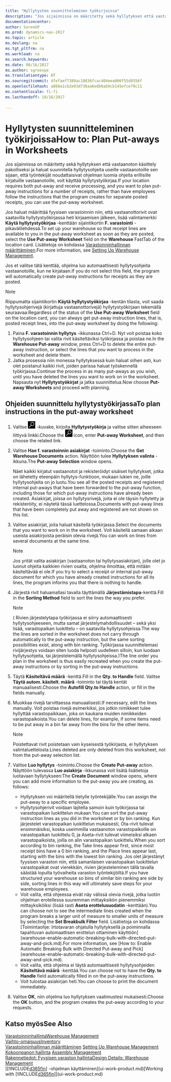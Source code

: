 ```yaml
---
title: "Hyllytysten suunnitteleminen työkirjoissa"
description: "Jos sijainnissa on määritetty sekä hyllytyksen että vastaanoton käsittely pakolliseksi ja haluat suunnitella hyllytysohjeita useille vastaanotoille – sen asemesta, että työntekijät noudattaisivat ohjelman luomia ohjeita erillisille kirjatuille vastaanotoille – voit käyttää hyllytystyökirjaa."
documentationcenter: 
author: SorenGP
ms.prod: dynamics-nav-2017
ms.topic: article
ms.devlang: na
ms.tgt_pltfrm: na
ms.workload: na
ms.search.keywords: 
ms.date: 08/16/2017
ms.author: sgroespe
ms.translationtype: HT
ms.sourcegitcommit: 4fefaef7380ac10836fcac404eea006f55d8556f
ms.openlocfilehash: a868a1cb2e03d736aa6edb6ab9cb145efce79c11
ms.contentlocale: fi-fi
ms.lasthandoff: 10/16/2017

---
```

# <a name="how-to-plan-put-aways-in-worksheets"></a><span data-ttu-id="ced99-103">Hyllytysten suunnitteleminen työkirjoissa</span><span class="sxs-lookup"><span data-stu-id="ced99-103">How to: Plan Put-aways in Worksheets</span></span>
<span data-ttu-id="ced99-104">Jos sijainnissa on määritetty sekä hyllytyksen että vastaanoton käsittely pakolliseksi ja haluat suunnitella hyllytysohjeita useille vastaanotoille sen sijaan, että työntekijät noudattaisivat ohjelman luomia ohjeita erillisille kirjatuille vastaanotoille, voit käyttää hyllytystyökirjaa.</span><span class="sxs-lookup"><span data-stu-id="ced99-104">If your location requires both put-away and receive processing, and you want to plan put-away instructions for a number of receipts, rather than have employees follow the instructions that the program creates for separate posted receipts, you can use the put-away worksheet.</span></span>  

<span data-ttu-id="ced99-105">Jos haluat määrittää fyysisen varastoinnin niin, että vastaanottorivit ovat saatavilla hyllytystyökirjassa heti kirjaamisen jälkeen, lisää valintamerkki  **Käytä hyllytystyökirjaa** -kenttään sijaintikortin **F. varastointi** -pikavälilehdessä.</span><span class="sxs-lookup"><span data-stu-id="ced99-105">To set up your warehouse so that receipt lines are available to you in the put-away worksheet as soon as they are posted, select the **Use Put-away Worksheet** field on the **Warehouse** FastTab of the location card.</span></span> <span data-ttu-id="ced99-106">Lisätietoja on kohdassa [Varastoinninhallinnan määrittäminen](warehouse-setup-warehouse.md).</span><span class="sxs-lookup"><span data-stu-id="ced99-106">For more information, see [Setting Up Warehouse Management](warehouse-setup-warehouse.md).</span></span>  

<span data-ttu-id="ced99-107">Jos et valitse tätä kenttää, ohjelma luo automaattisesti hyllytysohjeita vastaanotoille, kun ne kirjataan.</span><span class="sxs-lookup"><span data-stu-id="ced99-107">If you do not select this field, the program will automatically create put-away instructions for receipts as they are posted.</span></span>  

> [!NOTE]  
>  <span data-ttu-id="ced99-108">Riippumatta sijaintikortin **Käytä hyllytystyökirjaa** -kentän tilasta, voit saada hyllytysohjerivejä (kirjattuja vastaanottorivejä) hyllytystyökirjaan tekemällä seuraavaa:</span><span class="sxs-lookup"><span data-stu-id="ced99-108">Regardless of the status of the **Use Put-away Worksheet** field on the location card, you can always get put-away instruction lines, that is, posted receipt lines, into the put-away worksheet by doing the following:</span></span>  
>   
>  1.  <span data-ttu-id="ced99-109">Paina **F. varastoinnin hyllytys** -ikkunassa Ctrl+D. Nyt voit poistaa koko hyllytysohjeen tai valita rivit käsiteltäviksi työkirjassa ja poistaa ne.</span><span class="sxs-lookup"><span data-stu-id="ced99-109">In the **Warehouse Put-away** window, press Ctrl+D to delete the entire put-away instruction, or select the lines that you want to process in the worksheet and delete them.</span></span>  
> 2.  <span data-ttu-id="ced99-110">Jatka prosessia niin monessa hyllytyksessä kuin haluat siihen asti, kun olet poistanut kaikki rivit, joiden parissa haluat työskennellä työkirjassa.</span><span class="sxs-lookup"><span data-stu-id="ced99-110">Continue the process in as many put-aways as you wish, until you have deleted the lines you want to work on in the worksheet.</span></span> <span data-ttu-id="ced99-111">Napsauta nyt **Hyllytystyökirjat** ja jatka suunnittelua.</span><span class="sxs-lookup"><span data-stu-id="ced99-111">Now choose **Put-away Worksheets** and proceed with planning.</span></span>  

## <a name="to-plan-instructions-in-the-put-away-worksheet"></a><span data-ttu-id="ced99-112">Ohjeiden suunnittelu hyllytystyökirjassa</span><span class="sxs-lookup"><span data-stu-id="ced99-112">To plan instructions in the put-away worksheet</span></span>  
1.  <span data-ttu-id="ced99-113">Valitse ![Etsi sivu tai raportti](media/ui-search/search_small.png "Etsi sivu tai raportti -kuvake") -kuvake, kirjoita **Hyllytystyökirja** ja valitse sitten aiheeseen liittyvä linkki.</span><span class="sxs-lookup"><span data-stu-id="ced99-113">Choose the ![Search for Page or Report](media/ui-search/search_small.png "Search for Page or Report icon") icon, enter **Put-away Worksheet**, and then choose the related link.</span></span>  
2.  <span data-ttu-id="ced99-114">Valitse **Hae f. varastoinnin asiakirjat** -toiminto.</span><span class="sxs-lookup"><span data-stu-id="ced99-114">Choose the **Get Warehouse Documents** action.</span></span> <span data-ttu-id="ced99-115">Näyttöön tulee **Hyllytyksen valinta** -ikkuna.</span><span class="sxs-lookup"><span data-stu-id="ced99-115">The **Put-away Selection** window opens.</span></span>  

    <span data-ttu-id="ced99-116">Näet kaikki kirjatut vastaanotot ja rekisteröidyt sisäiset hyllytykset, jotka on lähetetty eteenpäin hyllytys-funktioon, mukaan lukien ne, joille hyllytysohjeita on jo luotu.</span><span class="sxs-lookup"><span data-stu-id="ced99-116">You see all the posted receipts and registered internal put-aways that have been forwarded to the put-away function, including those for which put-away instructions have already been created.</span></span> <span data-ttu-id="ced99-117">Asiakirjat, joissa on hyllytysrivejä, joita ei ole täysin hyllytetty ja rekisteröity, ei näytetä tässä luettelossa.</span><span class="sxs-lookup"><span data-stu-id="ced99-117">Documents with put-away lines that have been completely put away and registered are not shown on this list.</span></span>  

3. <span data-ttu-id="ced99-118">Valitse asiakirjat, joita haluat käsitellä työkirjassa.</span><span class="sxs-lookup"><span data-stu-id="ced99-118">Select the documents that you want to work on in the worksheet.</span></span> <span data-ttu-id="ced99-119">Voit käsitellä samaan aikaan useista asiakirjoista peräisin olevia rivejä.</span><span class="sxs-lookup"><span data-stu-id="ced99-119">You can work on lines from several documents at the same time.</span></span>  

    > [!NOTE]  
    >  <span data-ttu-id="ced99-120">Jos yrität valita asiakirjan (vastaanoton tai hyllytysasiakirjan), jolle olet jo luonut ohjeita kaikkien rivien osalta, ohjelma ilmoittaa, että mitään käsiteltävää ei ole.</span><span class="sxs-lookup"><span data-stu-id="ced99-120">If you try to select a receipt or internal put-away document for which you have already created instructions for all its lines, the program informs you that there is nothing to handle.</span></span>  

4. <span data-ttu-id="ced99-121">Järjestä rivit haluamallasi tavalla täyttämällä **Järjestämistapa**-kenttä.</span><span class="sxs-lookup"><span data-stu-id="ced99-121">Fill in the **Sorting Method** field to sort the lines the way you prefer.</span></span>  

    > [!NOTE]  
    >  <span data-ttu-id="ced99-122">( Rivien järjestelytapa työkirjassa ei siirry automaattisesti hyllytysohjeeseen, mutta samat järjestelymahdollisuudet – sekä yksi lisää, varastopaikan luokittelu – on saatavilla hyllytysohjeissa.</span><span class="sxs-lookup"><span data-stu-id="ced99-122">The way the lines are sorted in the worksheet does not carry through automatically to the put-away instruction, but the same sorting possibilities exist, along with bin ranking.</span></span> <span data-ttu-id="ced99-123">Työkirjassa suunnittelemasi rivijärjestys voidaan siten luoda helposti uudelleen silloin, kun luodaan hyllytysohjeita, tai järjestelemällä hyllytysohjeissa.)</span><span class="sxs-lookup"><span data-stu-id="ced99-123">The line order you plan in the worksheet is thus easily recreated when you create the put-away instructions or by sorting in the put-away instructions.</span></span>  

5.  <span data-ttu-id="ced99-124">Täytä **Käsiteltävä määrä** -kenttä.</span><span class="sxs-lookup"><span data-stu-id="ced99-124">Fill in the **Qty. to Handle** field.</span></span> <span data-ttu-id="ced99-125">Valitse **Täytä autom. käsitelt. määrä** -toiminto tai täytä kentät manuaalisesti.</span><span class="sxs-lookup"><span data-stu-id="ced99-125">Choose the **Autofill Qty.to Handle** action, or fill in the fields manually.</span></span>  
6.  <span data-ttu-id="ced99-126">Muokkaa rivejä tarvittaessa manuaalisesti.</span><span class="sxs-lookup"><span data-stu-id="ced99-126">If necessary, edit the lines manually.</span></span> <span data-ttu-id="ced99-127">Voit poistaa rivejä esimerkiksi, jos jotkin nimikkeet tulee hyllyttää varastopaikkaan, joka on kaukana muiden nimikkeiden varastopaikoista.</span><span class="sxs-lookup"><span data-stu-id="ced99-127">You can delete lines, for example, if some items need to be put away in a bin far away from the bins for the other items.</span></span>  

    > [!NOTE]  
    >  <span data-ttu-id="ced99-128">Poistettavat rivit poistetaan vain kyseisestä työkirjasta, ei hyllytyksen valintaluettelosta.</span><span class="sxs-lookup"><span data-stu-id="ced99-128">Lines deleted are only deleted from this worksheet, not from the put-away selection list.</span></span>  

7.  <span data-ttu-id="ced99-129">Valitse **Luo hyllytys** -toiminto.</span><span class="sxs-lookup"><span data-stu-id="ced99-129">Choose the **Create Put-away** action.</span></span> <span data-ttu-id="ced99-130">Näyttöön tulevassa **Luo asiakirja** -ikkunassa voit lisätä lisätietoja luotavaan hyllytykseen:</span><span class="sxs-lookup"><span data-stu-id="ced99-130">The **Create Document** window opens, where you can add more information to the put-away you are creating, as follows:</span></span>  

    -   <span data-ttu-id="ced99-131">Hyllytyksen voi määritellä tietylle työntekijälle.</span><span class="sxs-lookup"><span data-stu-id="ced99-131">You can assign the put-away to a specific employee.</span></span>  
    -   <span data-ttu-id="ced99-132">Hyllytysohjerivit voidaan lajitella samoin kuin työkirjassa tai varastopaikan luokittelun mukaan.</span><span class="sxs-lookup"><span data-stu-id="ced99-132">You can sort the put-away instruction lines as you did in the worksheet or by bin ranking.</span></span> <span data-ttu-id="ced99-133">Kun järjestelet varastopaikan luokittelun mukaisesti, Ota-rivit tulevat ensimmäisiksi, koska useimmilla vastaanoton varastopaikoille on varastopaikan luokittelu 0, ja Aseta-rivit tulevat viimeisiksi alkaen varastopaikoista, joilla on alin varastopaikan luokittelu.</span><span class="sxs-lookup"><span data-stu-id="ced99-133">When you sort according to bin ranking, the Take lines appear first, since most receipt bins have a 0 bin ranking, and the Place lines appear last, starting with the bins with the lowest bin ranking.</span></span> <span data-ttu-id="ced99-134">Jos olet järjestänyt fyysisen varaston niin, että samanlaisen varastopaikan luokittelun varastopaikat ovat vierekkäin, rivien järjesteleminen tällä tavalla säästää lopulta työvaiheita varaston työntekijöiltä.</span><span class="sxs-lookup"><span data-stu-id="ced99-134">If you have structured your warehouse so bins of similar bin ranking are side by side, sorting lines in this way will ultimately save steps for your warehouse employees.</span></span>  
    -   <span data-ttu-id="ced99-135">Voit valita, että ohjeessa eivät näy välissä olevia rivejä, jotka luotiin ohjelman erotellessa suuremman mittayksikön pienemmiksi mittayksiköiksi (lisää rasti **Aseta erottelusuodatin** -kenttään).</span><span class="sxs-lookup"><span data-stu-id="ced99-135">You can choose not to see the intermediate lines created when the program breaks a larger unit of measure to smaller units of measure by selecting the **Set Breakbulk Filter** field.</span></span> <span data-ttu-id="ced99-136">Lisätietoja on kohdassa [Toimintaohje: Irtotavaran ohjatulla hyllytyksellä ja poiminnalla tapahtuvan automaattisen erottelun ottaminen käyttöön] (warehouse-enable-automatic-breaking-bulk-with-directed-put-away-and-pick.md).</span><span class="sxs-lookup"><span data-stu-id="ced99-136">For more information, see [How to: Enable Automatic Breaking Bulk with Directed Put-away and Pick] (warehouse-enable-automatic-breaking-bulk-with-directed-put-away-and-pick.md).</span></span>  
    -   <span data-ttu-id="ced99-137">Voit valita, että ohjelma ei täytä automaattisesti hyllytysohjeiden **Käsiteltävä määrä** -kenttää.</span><span class="sxs-lookup"><span data-stu-id="ced99-137">You can choose not to have the **Qty. to Handle** field automatically filled in on the put-away instructions.</span></span>  
    -   <span data-ttu-id="ced99-138">Voit tulostaa asiakirjan heti.</span><span class="sxs-lookup"><span data-stu-id="ced99-138">You can choose to print the document immediately.</span></span>  

8.  <span data-ttu-id="ced99-139">Valitse **OK**, niin ohjelma luo hyllytyksen vaatimustesi mukaisesti.</span><span class="sxs-lookup"><span data-stu-id="ced99-139">Choose the **OK** button, and the program creates the put-away according to your requests.</span></span>  

## <a name="see-also"></a><span data-ttu-id="ced99-140">Katso myös</span><span class="sxs-lookup"><span data-stu-id="ced99-140">See Also</span></span>  
[<span data-ttu-id="ced99-141">Varastoinninhallinta</span><span class="sxs-lookup"><span data-stu-id="ced99-141">Warehouse Management</span></span>](warehouse-manage-warehouse.md)  
[<span data-ttu-id="ced99-142">Vaihto-omaisuus</span><span class="sxs-lookup"><span data-stu-id="ced99-142">Inventory</span></span>](inventory-manage-inventory.md)  
<span data-ttu-id="ced99-143">[Varastoinninhallinnan määrittäminen](warehouse-setup-warehouse.md)   </span><span class="sxs-lookup"><span data-stu-id="ced99-143">[Setting Up Warehouse Management](warehouse-setup-warehouse.md)   </span></span>  
<span data-ttu-id="ced99-144">[Kokoonpanon hallinta](assembly-assemble-items.md)  </span><span class="sxs-lookup"><span data-stu-id="ced99-144">[Assembly Management](assembly-assemble-items.md)  </span></span>  
[<span data-ttu-id="ced99-145">Rakennetiedot: Fyysisen varaston hallinta</span><span class="sxs-lookup"><span data-stu-id="ced99-145">Design Details: Warehouse Management</span></span>](design-details-warehouse-management.md)  
<span data-ttu-id="ced99-146">[[!INCLUDE[d365fin](includes/d365fin_md.md)] -ohjelman käyttäminen](ui-work-product.md)</span><span class="sxs-lookup"><span data-stu-id="ced99-146">[Working with [!INCLUDE[d365fin](includes/d365fin_md.md)]](ui-work-product.md)</span></span>

